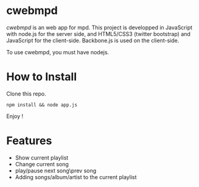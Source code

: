 cwebmpd
=======

*cwebmpd* is an web app for mpd.
This project is developped in JavaScript with node.js for the server side, and HTML5/CSS3 (twitter bootstrap) and JavaScript for the client-side.
Backbone.js is used on the client-side.

To use cwebmpd, you must have nodejs. 

# How to Install 

Clone this repo.

```npm install && node app.js``` 

Enjoy !

# Features

- Show current playlist
- Change current song
- play/pause next song\prev song
- Adding songs/album/artist to the current playlist
